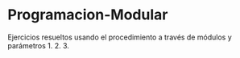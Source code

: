 # Programacion-Modular
Ejercicios resueltos usando el procedimiento a través de módulos y parámetros
1.
2.
3.
